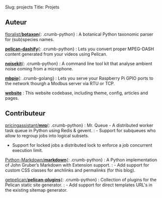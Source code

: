 Slug: projects
Title: Projets

Auteur
------

[floralist/**botaxon**](https://github.com/floralist/botaxon){: .crumb-python}
: A botanical Python taxonomic parser for (sub)species names.

[**pelican-dashify**](https://github.com/ggueret/pelican-dashify){: .crumb-python}
: Lets you convert proper MPEG-DASH content generated from your videos using Pelican.

[**noisekit**](https://github.com/ggueret/noisekit){: .crumb-python}
: A command line tool kit that analyse ambient noise coming from a microphone.

[**mbpio**](https://github.com/ggueret/mbpio){: .crumb-golang}
: Lets you serve your Raspberry Pi GPIO ports to the network thourgh a Modbus server via RTU or TCP.

[**website**](https://github.com/ggueret/website)
: This website codebase, including theme, config, articles and pages.

Contributeur
------------

[pricingassistant/**mrq**](https://github.com/pricingassistant/mrq){: .crumb-python}
: Mr. Queue - A distributed worker task queue in Python using Redis & gevent.
: - Support for subqueues who allow to regroup jobs into logical subsets.
  - Support for locked jobs a distributed lock to enforce a job concurrent execution limit.

[Python-Markdown/**markdown**](https://github.com/Python-Markdown/markdown){: .crumb-python}
: A Python implementation of John Gruber’s Markdown with Extension support.
: - Add support for custom CSS classes for anchlinks and permalinks (for this blog).

[getpelican/**pelican-plugins**](https://github.com/getpelican/pelican-plugins){: .crumb-python}
: Collection of plugins for the Pelican static site generator.
: - Add support for direct templates URL's in the existing sitemap generator.
